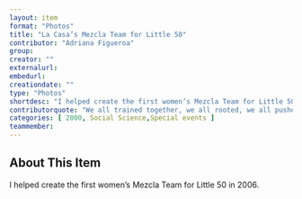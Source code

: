 ```yaml
---
layout: item
format: "Photos"
title: "La Casa’s Mezcla Team for Little 50"
contributor: "Adriana Figueroa"
group: 
creator: ""
externalurl: 
embedurl: 
creationdate: ""
type: "Photos"
shortdesc: "I helped create the first women’s Mezcla Team for Little 50 in 2006."
contributorquote: "We all trained together, we all rooted, we all pushed each other… I am an IU Alum and I feel a lot of pride for being able to help establish this team again, and I don't know if they're still a women's Mezcla team, but for a long time, a lot like the women kept it."
categories: [ 2000, Social Science,Special events ]
teammember: 
---
```


## About This Item

I helped create the first women’s Mezcla Team for Little 50 in 2006.

